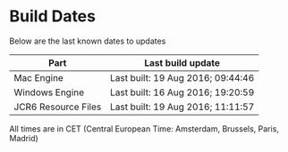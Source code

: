 # Build Dates

Below are the last known dates to updates

Part | Last build update
-----|-----
Mac Engine | Last built: 19 Aug 2016; 09:44:46
Windows Engine | Last built: 16 Aug 2016; 19:20:59
JCR6 Resource Files | Last built: 19 Aug 2016; 11:11:57
All times are in CET (Central European Time: Amsterdam, Brussels, Paris, Madrid)



